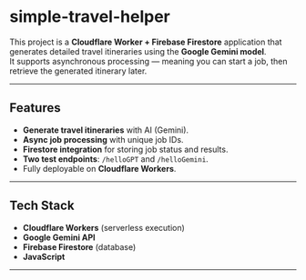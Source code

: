 # simple-travel-helper



This project is a **Cloudflare Worker + Firebase Firestore** application that generates detailed travel itineraries using the **Google Gemini model**.  
It supports asynchronous processing — meaning you can start a job, then retrieve the generated itinerary later.

---

## Features
- **Generate travel itineraries** with AI (Gemini).
- **Async job processing** with unique job IDs.
- **Firestore integration** for storing job status and results.
- **Two test endpoints**: `/helloGPT` and `/helloGemini`.
- Fully deployable on **Cloudflare Workers**.

---

## Tech Stack
- **Cloudflare Workers** (serverless execution)
- **Google Gemini API**
- **Firebase Firestore** (database)
- **JavaScript**

---


